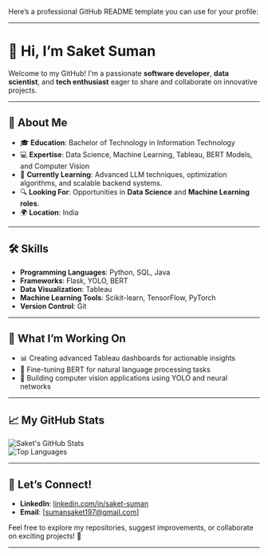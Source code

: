 Here’s a professional GitHub README template you can use for your profile:  

---

# 👋 Hi, I’m Saket Suman  

Welcome to my GitHub! I'm a passionate **software developer**, **data scientist**, and **tech enthusiast** eager to share and collaborate on innovative projects.  

---

## 🌟 **About Me**  
- 🎓 **Education**: Bachelor of Technology in Information Technology  
- 💻 **Expertise**: Data Science, Machine Learning, Tableau, BERT Models, and Computer Vision  
- 🌱 **Currently Learning**: Advanced LLM techniques, optimization algorithms, and scalable backend systems.  
- 🔍 **Looking For**: Opportunities in **Data Science** and **Machine Learning roles**.  
- 🌍 **Location**: India  

---

## 🛠 **Skills**  
- **Programming Languages**: Python, SQL, Java  
- **Frameworks**: Flask, YOLO, BERT  
- **Data Visualization**: Tableau  
- **Machine Learning Tools**: Scikit-learn, TensorFlow, PyTorch  
- **Version Control**: Git  

---

## 🚀 **What I’m Working On**  
- 📊 Creating advanced Tableau dashboards for actionable insights  
- 🤖 Fine-tuning BERT for natural language processing tasks  
- 🧠 Building computer vision applications using YOLO and neural networks  

---

## 📈 **My GitHub Stats**  

![Saket's GitHub Stats](https://github-readme-stats.vercel.app/api?username=SaketS69&show_icons=true&theme=radical)  
![Top Languages](https://github-readme-stats.vercel.app/api/top-langs/?username=SaketS69&layout=compact&theme=radical)  

---

## 🤝 **Let’s Connect!**  
- **LinkedIn**: [linkedin.com/in/saket-suman](https://www.linkedin.com/in/saket-suman-1a9aa62a1)  
- **Email**: [sumansaket197@gmail.com]  

Feel free to explore my repositories, suggest improvements, or collaborate on exciting projects! 🌟  

---  


